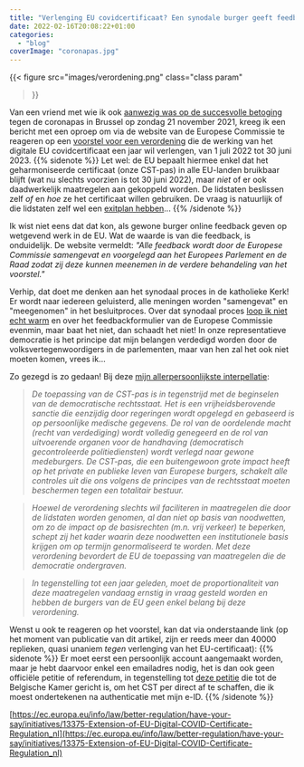 ```yaml
---
title: "Verlenging EU covidcertificaat? Een synodale burger geeft feedback!"
date: 2022-02-16T20:08:22+01:00
categories: 
  - "blog"
coverImage: "coronapas.jpg"
---
```


{{< figure
  src="images/verordening.png"
  class="class param"
 >}}

Van een vriend met wie ik ook [aanwezig was op de succesvolle betoging](https://gelovenleren.net/blog/betoging-tegen-coronapas-een-vaccin-tegen-het-social-credit-virus/) tegen de coronapas in Brussel op zondag 21 november 2021, kreeg ik een bericht met een oproep om via de website van de Europese Commissie te reageren op een [voorstel voor een verordening](https://ec.europa.eu/info/law/better-regulation/have-your-say/initiatives/13375-Extension-of-EU-Digital-COVID-Certificate-Regulation_nl) die de werking van het digitale EU covidcertificaat een jaar wil verlengen, van 1 juli 2022 tot 30 juni 2023. 
{{% sidenote %}}
Let wel: de EU bepaalt hiermee enkel dat het geharmoniseerde certificaat (onze CST-pas) in alle EU-landen bruikbaar blijft (wat nu slechts voorzien is tot 30 juni 2022), maar _niet_ of er ook daadwerkelijk maatregelen aan gekoppeld worden. De lidstaten beslissen zelf _of_ en _hoe_ ze het certificaat willen gebruiken. De vraag is natuurlijk of die lidstaten zelf wel een [exitplan hebben](https://www.volkskrant.nl/nieuws-achtergrond/de-coronapas-zal-nooit-meer-helemaal-verdwijnen~b1d5dcbf/)...
{{% /sidenote %}}

Ik wist niet eens dat dat kon, als gewone burger online feedback geven op wetgevend werk in de EU. Wat de waarde is van die feedback, is onduidelijk. De website vermeldt: _"Alle feedback wordt door de Europese Commissie samengevat en voorgelegd aan het Europees Parlement en de Raad zodat zij deze kunnen meenemen in de verdere behandeling van het voorstel."_

Verhip, dat doet me denken aan het synodaal proces in de katholieke Kerk! Er wordt naar iedereen geluisterd, alle meningen worden "samengevat" en "meegenomen" in het besluitproces. Over dat synodaal proces [loop ik niet echt warm](https://gelovenleren.net/blog/helpt-de-synode-de-kerk-uit-de-kast-komen/) en over het feedbackformulier van de Europese Commissie evenmin, maar baat het niet, dan schaadt het niet! In onze representatieve democratie is het principe dat mijn belangen verdedigd worden door de volksvertegenwoordigers in de parlementen, maar van hen zal het ook niet moeten komen, vrees ik…

Zo gezegd is zo gedaan! Bij deze [mijn allerpersoonlijkste interpellatie](https://ec.europa.eu/info/law/better-regulation/have-your-say/initiatives/13375-Extension-of-EU-Digital-COVID-Certificate-Regulation/F2867135_nl):

> *De toepassing van de CST-pas is in tegenstrijd met de beginselen van de democratische rechtsstaat. Het is een vrijheidsberovende sanctie die eenzijdig door regeringen wordt opgelegd en gebaseerd is op persoonlijke medische gegevens. De rol van de oordelende macht (recht van verdediging) wordt volledig genegeerd en de rol van uitvoerende organen voor de handhaving (democratisch gecontroleerde politiediensten) wordt verlegd naar gewone medeburgers. De CST-pas, die een buitengewoon grote impact heeft op het private en publieke leven van Europese burgers, schakelt alle controles uit die ons volgens de principes van de rechtsstaat moeten beschermen tegen een totalitair bestuur.* 

> *Hoewel de verordening slechts wil faciliteren in maatregelen die door de lidstaten worden genomen, al dan niet op basis van noodwetten, om zo de impact op de basisrechten (m.n. vrij verkeer) te beperken, schept zij het kader waarin deze noodwetten een institutionele basis krijgen om op termijn genormaliseerd te worden. Met deze verordening bevordert de EU de toepassing van maatregelen die de democratie ondergraven.*

> *In tegenstelling tot een jaar geleden, moet de proportionaliteit van deze maatregelen vandaag ernstig in vraag gesteld worden en hebben de burgers van de EU geen enkel belang bij deze verordening.*

Wenst u ook te reageren op het voorstel, kan dat via onderstaande link (op het moment van publicatie van dit artikel, zijn er reeds meer dan 40000 replieken, quasi unaniem _tegen_ verlenging van het EU-certificaat):
{{% sidenote %}}
Er moet eerst een persoonlijk account aangemaakt worden, maar je hebt daarvoor enkel een emailadres nodig, het is dan ook geen officiële petitie of referendum, in tegenstelling tot [deze petitie](https://dekamer.mijnopinie.belgium.be/initiatives/i-687) die tot de Belgische Kamer gericht is, om het CST per direct af te schaffen, die ik moest ondertekenen na authenticatie met mijn e-ID.
{{% /sidenote %}}

[https://ec.europa.eu/info/law/better-regulation/have-your-say/initiatives/13375-Extension-of-EU-Digital-COVID-Certificate-Regulation_nl](https://ec.europa.eu/info/law/better-regulation/have-your-say/initiatives/13375-Extension-of-EU-Digital-COVID-Certificate-Regulation_nl)

